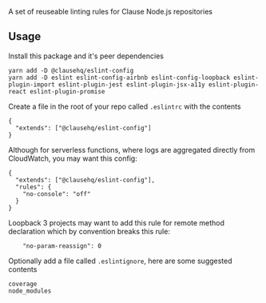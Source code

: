 A set of reuseable linting rules for Clause Node.js repositories

## Usage

Install this package and it's peer dependencies
```
yarn add -D @clausehq/eslint-config
yarn add -D eslint eslint-config-airbnb eslint-config-loopback eslint-plugin-import eslint-plugin-jest eslint-plugin-jsx-a11y eslint-plugin-react eslint-plugin-promise
```

Create a file in the root of your repo called `.eslintrc` with the contents
```
{
  "extends": ["@clausehq/eslint-config"]
}
```

Although for serverless functions, where logs are aggregated directly from CloudWatch, you may want this config:
```
{
  "extends": ["@clausehq/eslint-config"],
  "rules": {
    "no-console": "off"
  }
}
```

Loopback 3 projects may want to add this rule for remote method declaration which by convention breaks this rule:
```
    "no-param-reassign": 0 
```


Optionally add a file called `.eslintignore`, here are some suggested contents
```
coverage
node_modules
```
